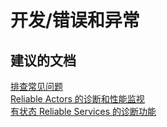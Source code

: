 <properties
    pageTitle="开发/错误和异常"
    description="开发/错误和异常"
    service="microsoft.servicefabric"
    resource="clusters"
    authors="aashu"
    displayOrder=""
    selfHelpType="generic"
    supportTopicIds="32449687"
    resourceTags=""
    productPesIds="15842"
    cloudEnvironments="public"
/>


# 开发/错误和异常

## **建议的文档**
[排查常见问题](https://azure.microsoft.com/documentation/articles/service-fabric-diagnostics-troubleshoot-common-scenarios/)<br>
[Reliable Actors 的诊断和性能监视](https://azure.microsoft.com/documentation/articles/service-fabric-reliable-actors-diagnostics/)<br>
[有状态 Reliable Services 的诊断功能](https://azure.microsoft.com/documentation/articles/service-fabric-reliable-services-diagnostics/)



<!--HONumber=Jul16_HO4-->



